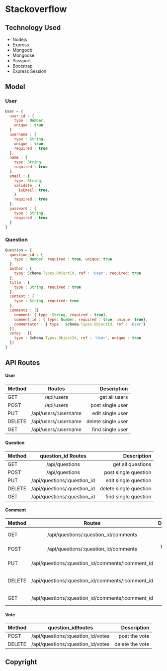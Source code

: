 # Stackoverflow


## Technology Used

- Nodejs
- Express
- Mongodb
- Mongoose
- Passport
- Bootstrap
- Express Session

## Model

### User
```js
User = {
  user_id : {
    type : Number,
    unique : true
  }
  username : {
    type : String,
    unique : true,
    required : true
  },
  name : {
    type: String,
    required : true
  },
  email : {
    type: String,
    validate : {
      isEmail: true,
    }
    required : true
  },
  password : {
    type : String,
    required : true
  }
}
```

### Question
```js
Question = {
  question_id : {
    type : Number, required : true, unique: true
  },
  author : {
    type: Schema.Types.ObjectId, ref : 'User', required: true
  },
  title : {
    type : String, required : true
  },  
  content : {
    type : String, required: true
  },
  comments : [{
    comment: { type :String, required : true},
    comment_id : { type: Number, required : true, unique: true},
    commentator : { type : Schema.Types.ObjectId, ref : 'User'}
  }],
  votes : [{
    type : Schema.Types.ObjectId, ref : 'User', unique : true
  }]
}
```


## API Routes

#### User

| Method   |            Routes       |      Description   |
|----------|:-----------------------:|-------------------:|
| GET      |  /api/users             | get all users      |
| POST     |  /api/users             | post single user   |
| PUT      |  /api/users/:username   | edit single user   |
| DELETE   |  /api/users/:username   | delete single user |
| GET      |  /api/users/:username   | find single user   |

#### Question

| Method   |              question_id Routes          |       Description      |
|----------|:-----------------------------:|-----------------------:|
| GET      |  /api/questions               | get all questions      |
| POST     |  /api/questions               | post single question   |
| PUT      |  /api/questions/:question_id  | edit single question   |
| DELETE   |  /api/questions/:question_id  | delete single question |
| GET      |  /api/questions/:question_id  | find single question   |

#### Comment

| Method   |                         Routes                         |       Description     |
|----------|:------------------------------------------------------:|----------------------:|
| GET      |  /api/questions/:question_id/comments                  | get all comments      |
| POST     |  /api/questions/:question_id/comments                  | post single comment   |
| PUT      |  /api/questions/:question_id/comments/:comment_id      | edit single comment   |
| DELETE   |  /api/questions/:question_id/comments/:comment_id      | delete single comment |
| GET      |  /api/questions/:question_id/comments/:comment_id      | find single comment   |


#### Vote

|  Method   |                    question_idRoutes              |       Description     |
|-----------|:--------------------------------------:|----------------------:|
| POST      |  /api/questions/:question_id/votes     | post the vote         |
| DELETE    |  /api/questions/:question_id/votes     | delete the vote       |

## Copyright
